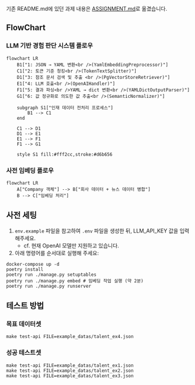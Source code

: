 기존 README.md에 있던 과제 내용은 [ASSIGNMENT.md](./ASSIGNMENT.md)로 옮겼습니다.

## FlowChart

### LLM 기반 경험 판단 시스템 플로우
```mermaid
flowchart LR
    B1["1: JSON → YAML 변환<br />(YamlEmbeddingPreprocessor)"]
    C1["2: 토큰 기준 청킹<br />(TokenTextSplitter)"]
    D1["3: 참조 문서 검색 및 추출 <br />(PgVectorStoreRetriever)"]
    E1["4: LLM 호출<br />(OpenAIHandler)"]
    F1["5: 결과 파싱<br />YAML → dict 변환<br />(YAMLDictOutputParser)"]
    G1["6: 값 정규화로 의도한 값 추출<br />(SemanticNormalizer)"]
    
    subgraph S1["인재 데이터 전처리 프로세스"]
        B1 --> C1
    end
    
    C1 --> D1
    D1 --> E1
    E1 --> F1
    F1 --> G1
    
    style S1 fill:#fff2cc,stroke:#d6b656
```

### 사전 임베딩 플로우
```mermaid
flowchart LR
    A["Company 객체"] --> B["회사 데이터 + 뉴스 데이터 병합"]
    B --> C["임베딩 처리"]
```

## 사전 세팅
1. `env.example` 파일을 참고하여 `.env` 파일을 생성한 뒤, LLM_API_KEY 값을 입력해주세요.
    - cf. 현재 OpenAI 모델만 지원하고 있습니다.
2. 아래 명령어를 순서대로 실행해 주세요:
```
docker-compose up -d
poetry install
poetry run ./manage.py setuptables
poetry run ./manage.py embed # 임베딩 작업 실행 (약 2분)
poetry run ./manage.py runserver
```

## 테스트 방법

### 목표 데이터셋
```
make test-api FILE=example_datas/talent_ex4.json
```

### 성공 테스트셋
```
make test-api FILE=example_datas/talent_ex1.json
make test-api FILE=example_datas/talent_ex2.json
make test-api FILE=example_datas/talent_ex3.json
```